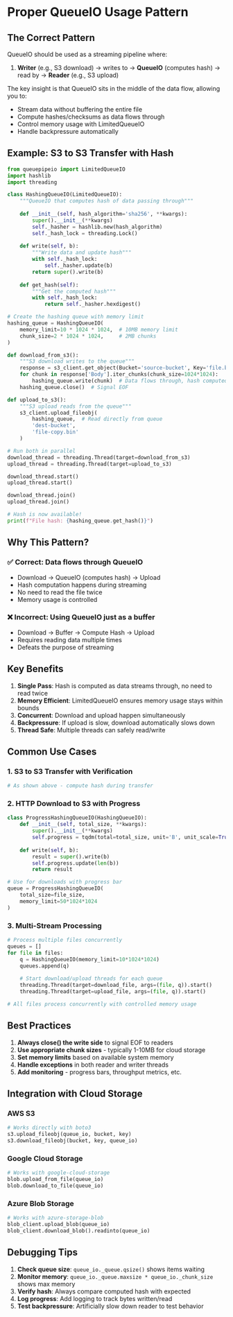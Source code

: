 # Proper QueueIO Usage Pattern

## The Correct Pattern

QueueIO should be used as a streaming pipeline where:

1. **Writer** (e.g., S3 download) → writes to → **QueueIO** (computes hash) → read by → **Reader** (e.g., S3 upload)

The key insight is that QueueIO sits in the middle of the data flow, allowing you to:
- Stream data without buffering the entire file
- Compute hashes/checksums as data flows through
- Control memory usage with LimitedQueueIO
- Handle backpressure automatically

## Example: S3 to S3 Transfer with Hash

```python
from queuepipeio import LimitedQueueIO
import hashlib
import threading

class HashingQueueIO(LimitedQueueIO):
    """QueueIO that computes hash of data passing through"""
    
    def __init__(self, hash_algorithm='sha256', **kwargs):
        super().__init__(**kwargs)
        self._hasher = hashlib.new(hash_algorithm)
        self._hash_lock = threading.Lock()
        
    def write(self, b):
        """Write data and update hash"""
        with self._hash_lock:
            self._hasher.update(b)
        return super().write(b)
    
    def get_hash(self):
        """Get the computed hash"""
        with self._hash_lock:
            return self._hasher.hexdigest()

# Create the hashing queue with memory limit
hashing_queue = HashingQueueIO(
    memory_limit=10 * 1024 * 1024,  # 10MB memory limit
    chunk_size=2 * 1024 * 1024,     # 2MB chunks
)

def download_from_s3():
    """S3 download writes to the queue"""
    response = s3_client.get_object(Bucket='source-bucket', Key='file.bin')
    for chunk in response['Body'].iter_chunks(chunk_size=1024*1024):
        hashing_queue.write(chunk)  # Data flows through, hash computed here
    hashing_queue.close()  # Signal EOF

def upload_to_s3():
    """S3 upload reads from the queue"""
    s3_client.upload_fileobj(
        hashing_queue,  # Read directly from queue
        'dest-bucket',
        'file-copy.bin'
    )

# Run both in parallel
download_thread = threading.Thread(target=download_from_s3)
upload_thread = threading.Thread(target=upload_to_s3)

download_thread.start()
upload_thread.start()

download_thread.join()
upload_thread.join()

# Hash is now available!
print(f"File hash: {hashing_queue.get_hash()}")
```

## Why This Pattern?

### ✅ Correct: Data flows through QueueIO
- Download → QueueIO (computes hash) → Upload
- Hash computation happens during streaming
- No need to read the file twice
- Memory usage is controlled

### ❌ Incorrect: Using QueueIO just as a buffer
- Download → Buffer → Compute Hash → Upload
- Requires reading data multiple times
- Defeats the purpose of streaming

## Key Benefits

1. **Single Pass**: Hash is computed as data streams through, no need to read twice
2. **Memory Efficient**: LimitedQueueIO ensures memory usage stays within bounds
3. **Concurrent**: Download and upload happen simultaneously
4. **Backpressure**: If upload is slow, download automatically slows down
5. **Thread Safe**: Multiple threads can safely read/write

## Common Use Cases

### 1. S3 to S3 Transfer with Verification
```python
# As shown above - compute hash during transfer
```

### 2. HTTP Download to S3 with Progress
```python
class ProgressHashingQueueIO(HashingQueueIO):
    def __init__(self, total_size, **kwargs):
        super().__init__(**kwargs)
        self.progress = tqdm(total=total_size, unit='B', unit_scale=True)
        
    def write(self, b):
        result = super().write(b)
        self.progress.update(len(b))
        return result

# Use for downloads with progress bar
queue = ProgressHashingQueueIO(
    total_size=file_size,
    memory_limit=50*1024*1024
)
```

### 3. Multi-Stream Processing
```python
# Process multiple files concurrently
queues = []
for file in files:
    q = HashingQueueIO(memory_limit=10*1024*1024)
    queues.append(q)
    
    # Start download/upload threads for each queue
    threading.Thread(target=download_file, args=(file, q)).start()
    threading.Thread(target=upload_file, args=(file, q)).start()

# All files process concurrently with controlled memory usage
```

## Best Practices

1. **Always close() the write side** to signal EOF to readers
2. **Use appropriate chunk sizes** - typically 1-10MB for cloud storage
3. **Set memory limits** based on available system memory
4. **Handle exceptions** in both reader and writer threads
5. **Add monitoring** - progress bars, throughput metrics, etc.

## Integration with Cloud Storage

### AWS S3
```python
# Works directly with boto3
s3.upload_fileobj(queue_io, bucket, key)
s3.download_fileobj(bucket, key, queue_io)
```

### Google Cloud Storage
```python
# Works with google-cloud-storage
blob.upload_from_file(queue_io)
blob.download_to_file(queue_io)
```

### Azure Blob Storage
```python
# Works with azure-storage-blob
blob_client.upload_blob(queue_io)
blob_client.download_blob().readinto(queue_io)
```

## Debugging Tips

1. **Check queue size**: `queue_io._queue.qsize()` shows items waiting
2. **Monitor memory**: `queue_io._queue.maxsize * queue_io._chunk_size` shows max memory
3. **Verify hash**: Always compare computed hash with expected
4. **Log progress**: Add logging to track bytes written/read
5. **Test backpressure**: Artificially slow down reader to test behavior